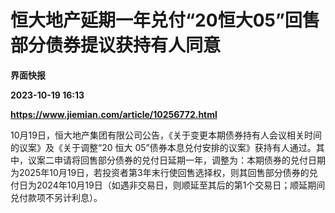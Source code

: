 # 恒大地产延期一年兑付“20恒大05”回售部分债券提议获持有人同意
**界面快报**

**2023-10-19 16:13**

**https://www.jiemian.com/article/10256772.html**

10月19日，恒大地产集团有限公司公告，《关于变更本期债券持有人会议相关时间的议案》及《关于调整“20 恒大 05”债券本息兑付安排的议案》获持有人通过。其中，议案二申请将回售部分债券的兑付日延期一年，调整为：本期债券的兑付日期为2025年10月19日，若投资者第3年末行使回售选择权，则其回售部分债券的兑付日为2024年10月19日（如遇非交易日，则顺延至其后的第1个交易日；顺延期间兑付款项不另计利息）。